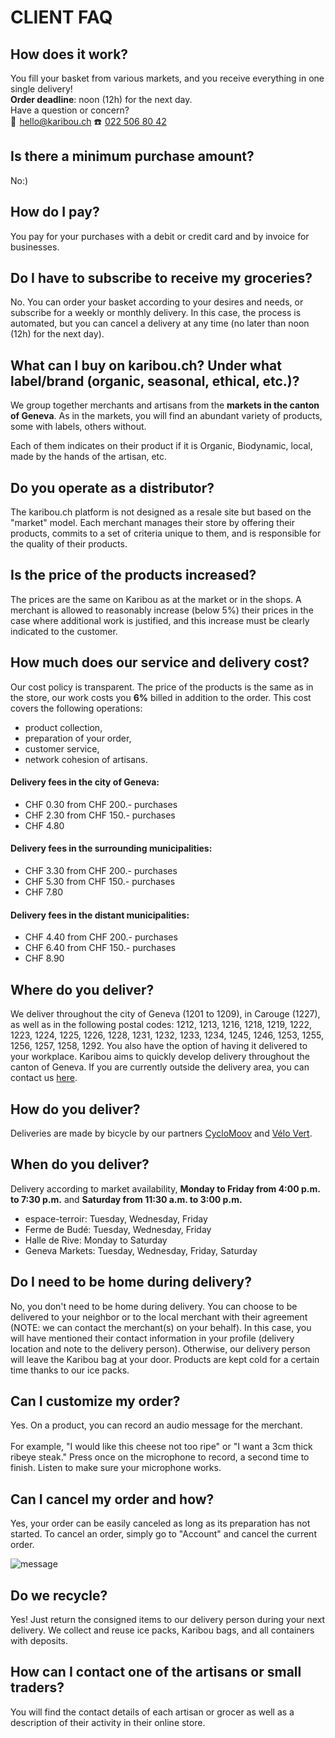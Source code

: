 # CLIENT FAQ

## How does it work?
You fill your basket from various markets, and you receive everything in one single delivery!<br>
**Order deadline**: noon (12h) for the next day.<br>
Have a question or concern?<br>
📧  <a class="link" href="mailto:hello@karibou.ch">hello@karibou.ch</a> ☎️  <a class="link" href="tel:022 506 80 42">022 506 80 42</a>

## Is there a minimum purchase amount?
No:)

## How do I pay?
You pay for your purchases with a debit or credit card and by invoice for businesses.

## Do I have to subscribe to receive my groceries?
No. You can order your basket according to your desires and needs, or subscribe for a weekly or monthly delivery. In this case, the process is automated, but you can cancel a delivery at any time (no later than noon (12h) for the next day).

## What can I buy on karibou.ch? Under what label/brand (organic, seasonal, ethical, etc.)?

We group together merchants and artisans from the **markets in the canton of Geneva**. As in the markets, you will find an abundant variety of products, some with labels, others without.

Each of them indicates on their product if it is Organic, Biodynamic, local, made by the hands of the artisan, etc.

## Do you operate as a distributor?

The karibou.ch platform is not designed as a resale site but based on the "market" model. Each merchant manages their store by offering their products, commits to a set of criteria unique to them, and is responsible for the quality of their products.

## Is the price of the products increased?

The prices are the same on Karibou as at the market or in the shops. A merchant is allowed to reasonably increase (below 5%) their prices in the case where additional work is justified, and this increase must be clearly indicated to the customer.

## How much does our service and delivery cost?
Our cost policy is transparent. The price of the products is the same as in the store, our work costs you **6%** billed in addition to the order. This cost covers the following operations:
* product collection,
* preparation of your order,
* customer service,
* network cohesion of artisans.

#### Delivery fees in the city of Geneva:
* CHF 0.30 from CHF 200.- purchases
* CHF 2.30 from CHF 150.- purchases
* CHF 4.80

#### Delivery fees in the surrounding municipalities:
* CHF 3.30 from CHF 200.- purchases
* CHF 5.30 from CHF 150.- purchases
* CHF 7.80

#### Delivery fees in the distant municipalities:
* CHF 4.40 from CHF 200.- purchases
* CHF 6.40 from CHF 150.- purchases
* CHF 8.90

## Where do you deliver?
We deliver throughout the city of Geneva (1201 to 1209), in Carouge (1227), as well as in the following postal codes: 1212, 1213, 1216, 1218, 1219, 1222, 1223, 1224, 1225, 1226, 1228, 1231, 1232, 1233, 1234, 1245, 1246, 1253, 1255, 1256, 1257, 1258, 1292. You also have the option of having it delivered to your workplace.
Karibou aims to quickly develop delivery throughout the canton of Geneva. If you are currently outside the delivery area, you can contact us [here](mailto:hello@karibou.ch).

## How do you deliver?
Deliveries are made by bicycle by our partners [CycloMoov](https://cyclomoov.ch/) and [Vélo Vert](http://www.velovert.ch/).

## When do you deliver?
Delivery according to market availability, **Monday to Friday from 4:00 p.m. to 7:30 p.m.** and **Saturday from 11:30 a.m. to 3:00 p.m.**
* espace-terroir: Tuesday, Wednesday, Friday
* Ferme de Budé: Tuesday, Wednesday, Friday
* Halle de Rive: Monday to Saturday
* Geneva Markets: Tuesday, Wednesday, Friday, Saturday

## Do I need to be home during delivery?
No, you don't need to be home during delivery. You can choose to be delivered to your neighbor or to the local merchant with their agreement (NOTE: we can contact the merchant(s) on your behalf). In this case, you will have mentioned their contact information in your profile (delivery location and note to the delivery person). Otherwise, our delivery person will leave the Karibou bag at your door. Products are kept cold for a certain time thanks to our ice packs.

## Can I customize my order?
Yes. On a product, you can record an audio message for the merchant.<br><br> For example, "I would like this cheese not too ripe" or "I want a 3cm thick ribeye steak." Press once on the microphone to record, a second time to finish. Listen to make sure your microphone works.

## Can I cancel my order and how?
Yes, your order can be easily canceled as long as its preparation has not started. To cancel an order, simply go to "Account" and cancel the current order.

![message](https://ucarecdn.com/afdb5aae-274d-41f2-ac1f-85d4403236ad/-/resize/x200/")

## Do we recycle?
Yes! Just return the consigned items to our delivery person during your next delivery. We collect and reuse ice packs, Karibou bags, and all containers with deposits.

## How can I contact one of the artisans or small traders?
You will find the contact details of each artisan or grocer as well as a description of their activity in their online store.

